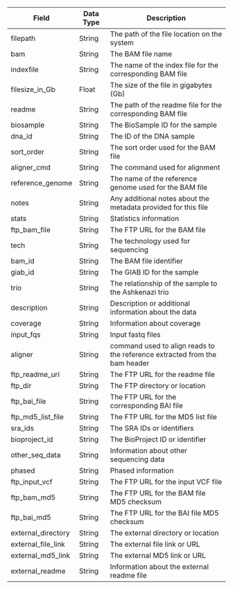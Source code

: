 | Field                | Data Type     | Description                                                                                    |
|----------------------|---------------|------------------------------------------------------------------------------------------------|
| filepath             | String        | The path of the file location on the system|
| bam                  | String        | The BAM file name                                                                              |
| indexfile            | String        | The name of the index file for the corresponding BAM file|
| filesize_in_Gb       | Float         | The size of the file in gigabytes (Gb)                                                        |
| readme               | String        | The path of the readme file for the corresponding BAM file                             |
| biosample            | String        | The BioSample ID for the sample                                                                       |
| dna_id               | String        | The ID of the DNA sample|
| sort_order           | String        | The sort order used for the BAM file                                                                    |
| aligner_cmd          | String        | The command used for alignment                                                                 |
| reference_genome     | String        | The name of the reference genome used for the BAM file|
| notes           | String        | 	Any additional notes about the metadata provided for this file|
| stats                | String        | Statistics information                                                                         |
| ftp_bam_file         | String        | The FTP URL for the BAM file                                                                   |
| tech                 | String        | The technology used for sequencing                                                             |
| bam_id               | String        | The BAM file identifier                                                                        |
| giab_id              | String        | The GIAB ID for the sample                                                                     |
| trio                 | String        | The relationship of the sample to the Ashkenazi trio                                                                    |
| description          | String        | Description or additional information about the data                                           |
| coverage             | String        | Information about coverage                                                                     |
| input_fqs            | String        | Input fastq files                                                                              |
| aligner              | String        | command used to align reads to the reference extracted from the bam header                                                               |
| ftp_readme_url       | String        | The FTP URL for the readme file                                                                |
| ftp_dir              | String        | The FTP directory or location                                                                  |
| ftp_bai_file         | String        | The FTP URL for the corresponding BAI file                                                     |
| ftp_md5_list_file    | String        | The FTP URL for the MD5 list file                                                              |
| sra_ids              | String        | The SRA IDs or identifiers                                                                     |
| bioproject_id        | String        | The BioProject ID or identifier                                                                |
| other_seq_data       | String        | Information about other sequencing data                                                        |
| phased               | String        | Phased information                                                                             |
| ftp_input_vcf        | String        | The FTP URL for the input VCF file                                                             |
| ftp_bam_md5          | String        | The FTP URL for the BAM file MD5 checksum                                                      |
| ftp_bai_md5          | String        | The FTP URL for the BAI file MD5 checksum                                                      |
| external_directory   | String        | The external directory or location                                                             |
| external_file_link   | String        | The external file link or URL                                                                  |
| external_md5_link    | String        | The external MD5 link or URL                                                                   |
| external_readme      | String        | Information about the external readme file                                                     |
